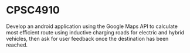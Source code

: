 # CPSC4910
Develop an android application using the Google Maps API to calculate most efficient route using inductive charging roads for electric and hybrid vehicles, then ask for user feedback once the destination has been reached. 
